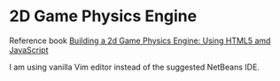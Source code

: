 # 2D Game Physics Engine

Reference book [Building a 2d Game Physics Engine: Using HTML5 amd JavaScript](https://learning.oreilly.com/library/view/building-a-2d/9781484225837/)

I am using vanilla Vim editor instead of the suggested NetBeans IDE.
